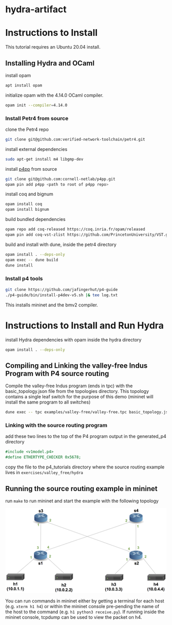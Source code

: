 # hydra-artifact

# Instructions to Install 

This tutorial requires an Ubuntu 20.04 install. 

## Installing Hydra and OCaml

install opam 
```bash
apt install opam
```
initialize opam with the 4.14.0 OCaml compiler. 
```bash
opam init --compiler=4.14.0
```

### Install Petr4 from source 

clone the Petr4 repo
```bash
git clone git@github.com:verified-network-toolchain/petr4.git
```
install external dependencies
```bash
sudo apt-get install m4 libgmp-dev
```

install [p4pp](https://github.com/cornell-netlab/p4pp) from source
```bash
git clone git@github.com:cornell-netlab/p4pp.git
opam pin add p4pp <path to root of p4pp repo>
```

install coq and bignum
```bash
opam install coq
opam install bignum
```
build bundled dependencies
```bash
opam repo add coq-released https://coq.inria.fr/opam/released
opam pin add coq-vst-zlist https://github.com/PrincetonUniversity/VST.git
```
build and install with dune, inside the petr4 directory
```bash
opam install . --deps-only
opam exec -- dune build
dune install
```

### Install p4 tools
```bash
git clone https://github.com/jafingerhut/p4-guide
./p4-guide/bin/install-p4dev-v5.sh |& tee log.txt
```
This installs mininet and the bmv2 compiler. 

# Instructions to Install and Run Hydra 

install Hydra dependencies with opam inside the hydra directory
```bash
opam install . --deps-only
```

## Compiling and Linking the valley-free Indus Program with P4 source routing

Compile the valley-free Indus program (ends in tpc) with the basic_topology.json file from the topologies directory. This topology contains a single leaf switch for the purpose of this demo (mininet will install the same program to all switches)
```bash
dune exec -- tpc examples/valley-free/valley-free.tpc basic_topology.json
```

### Linking with the source routing program 

add these two lines to the top of the P4 program output in the generated_p4 directory
```OCaml
#include <v1model.p4> 
#define ETHERTYPE_CHECKER 0x5678;
```

copy the file to the p4_tutorials directory where the source routing example lives in `exercises/valley_free/hydra`

## Running the source routing example in mininet

run `make` to run mininet and start the example with the following topology

![pod-topo](./p4_tutorials/exercises/basic/pod-topo/pod-topo.png)

You can run commands in mininet either by getting a terminal for each host (e.g. `xterm h1 h4`) or within the mininet console pre-pending the name of the host to the command (e.g. `h1 python3 receive.py`). If running inside the mininet console, tcpdump can be used to view the packet on h4. 


